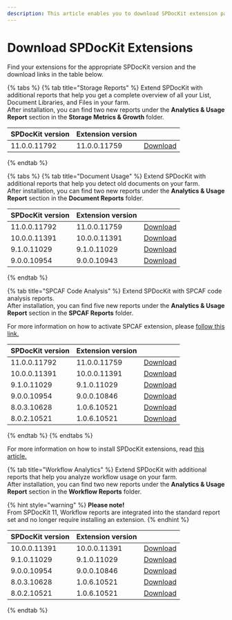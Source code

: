 ```yaml
---
description: This article enables you to download SPDocKit extension packages.
---
```


# Download SPDocKit Extensions

Find your extensions for the appropriate SPDocKit version and the download links in the table below.

{% tabs %}
{% tab title="Storage Reports" %}
Extend SPDocKit with additional reports that help you get a complete overview of all your List, Document Libraries, and Files in your farm.  
After installation, you can find two new reports under the **Analytics & Usage Report** section in the **Storage Metrics & Growth** folder.

| SPDocKit version | Extension version |  |
| :--- | :--- | :--- |
| 11.0.0.11792 | 11.0.0.11759 | [Download](https://extensions.syskit.com/api/v2/package/syskit.spdockit.plugins.storagereports/11.0.0.11759) |
{% endtab %}

{% tabs %}
{% tab title="Document Usage" %}
Extend SPDocKit with additional reports that help you detect old documents on your farm.  
After installation, you can find two new reports under the **Analytics & Usage Report** section in the **Document Reports** folder.

| SPDocKit version | Extension version |  |
| :--- | :--- | :--- |
| 11.0.0.11792 | 11.0.0.11759 | [Download](https://extensions.syskit.com/api/v2/package/syskit.spdockit.plugins.documentusage/11.0.0.11759) |
| 10.0.0.11391 | 10.0.0.11391 | [Download](https://extensions.syskit.com/api/v2/package/syskit.spdockit.plugins.documentusage/10.0.0.11391) |
| 9.1.0.11029 | 9.1.0.11029 | [Download](https://extensions.syskit.com/api/v2/package/syskit.spdockit.plugins.documentusage/9.1.0.11029) |
| 9.0.0.10954 | 9.0.0.10943 | [Download](https://extensions.syskit.com/api/v2/package/syskit.spdockit.plugins.documentusage/9.0.0.10943) |
{% endtab %}

{% tab title="SPCAF Code Analysis" %}
Extend SPDocKit with SPCAF code analysis reports.  
After installation, you can find five new reports under the **Analytics & Usage Report** section in the **SPCAF Reports** folder.

For more information on how to activate SPCAF extension, please [follow this link.](activate-spcaf-extension.md)

| SPDocKit version | Extension version |  |
| :--- | :--- | :--- |
| 11.0.0.11792 | 11.0.0.11759 | [Download](https://extensions.syskit.com/api/v2/package/syskit.spdockit.plugins.spcaf/11.0.0.11759) |
| 10.0.0.11391 | 10.0.0.11391 | [Download](https://extensions.syskit.com/api/v2/package/syskit.spdockit.plugins.spcaf/10.0.0.11391) |
| 9.1.0.11029 | 9.1.0.11029 | [Download](https://extensions.syskit.com/api/v2/package/syskit.spdockit.plugins.spcaf/9.1.0.11029) |
| 9.0.0.10954 | 9.0.0.10846 | [Download](https://extensions.syskit.com/api/v2/package/syskit.spdockit.plugins.spcaf/9.0.0.10846) |
| 8.0.3.10628 | 1.0.6.10521 | [Download](https://extensions.syskit.com/api/v2/package/acceleratio.spdockit.plugins.spcaf/1.0.6.10521) |
| 8.0.2.10521 | 1.0.6.10521 | [Download](https://extensions.syskit.com/api/v2/package/acceleratio.spdockit.plugins.spcaf/1.0.6.10521) |
{% endtab %}
{% endtabs %}

For more information on how to install SPDocKit extensions, read [this article.](install-spdockit-extensions.md)

{% tab title="Workflow Analytics" %}
Extend SPDocKit with additional reports that help you analyze workflow usage on your farm.  
After installation, you can find two new reports under the **Analytics & Usage Report** section in the **Workflow Reports** folder.

{% hint style="warning" %}
**Please note!**  
From SPDocKit 11, Workflow reports are integrated into the standard report set and no longer require installing an extension.
{% endhint %}

| SPDocKit version | Extension version |  |
| :--- | :--- | :--- |
| 10.0.0.11391 | 10.0.0.11391 | [Download](https://extensions.syskit.com/api/v2/package/syskit.spdockit.plugins.workflowanalytics/10.0.0.11391) |
| 9.1.0.11029 | 9.1.0.11029 | [Download](https://extensions.syskit.com/api/v2/package/syskit.spdockit.plugins.workflowanalytics/9.1.0.11029) |
| 9.0.0.10954 | 9.0.0.10846 | [Download](https://extensions.syskit.com/api/v2/package/syskit.spdockit.plugins.workflowanalytics/9.0.0.10846) |
| 8.0.3.10628 | 1.0.6.10521 | [Download](https://extensions.syskit.com/api/v2/package/acceleratio.spdockit.plugins.workflowanalytics/1.0.6.10521) |
| 8.0.2.10521 | 1.0.6.10521 | [Download](https://extensions.syskit.com/api/v2/package/acceleratio.spdockit.plugins.workflowanalytics/1.0.6.10521) |
{% endtab %}